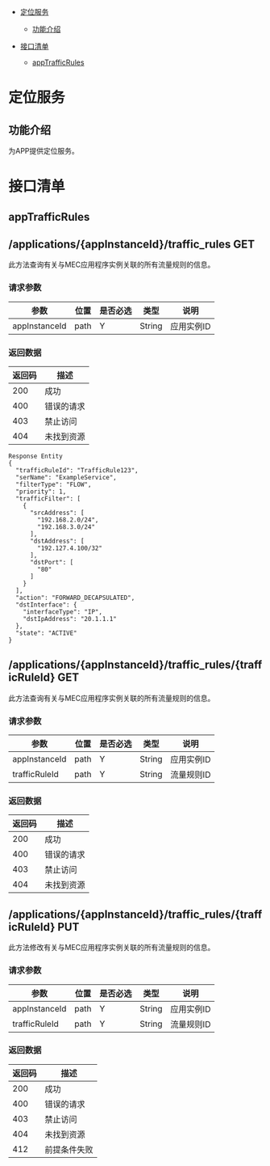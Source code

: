 *   [定位服务](#定位服务)
    *   [功能介绍](#功能介绍)

*   [接口清单](#接口清单)
     *   [appTrafficRules](#appTrafficRules)

# 定位服务
## 功能介绍

为APP提供定位服务。

# 接口清单
## appTrafficRules
## /applications/{appInstanceId}/traffic_rules GET
此方法查询有关与MEC应用程序实例关联的所有流量规则的信息。

### 请求参数
|参数 |位置 | 是否必选 | 类型 | 说明 |
|-----|-----|----|------|-----|
|appInstanceId | path | Y | String | 应用实例ID |
### 返回数据
|返回码 |描述|
|-----|-----|
|200 | 成功 |
|400 | 错误的请求 |
|403 | 禁止访问 |
|404 | 未找到资源 |
```
Response Entity
{
  "trafficRuleId": "TrafficRule123",
  "serName": "ExampleService",
  "filterType": "FLOW",
  "priority": 1,
  "trafficFilter": [
    {
      "srcAddress": [
        "192.168.2.0/24",
        "192.168.3.0/24"
      ],
      "dstAddress": [
        "192.127.4.100/32"
      ],
      "dstPort": [
        "80"
      ]
    }
  ],
  "action": "FORWARD_DECAPSULATED",
  "dstInterface": {
    "interfaceType": "IP",
    "dstIpAddress": "20.1.1.1"
  },
  "state": "ACTIVE"
}
```


## /applications/{appInstanceId}/traffic_rules/{trafficRuleId} GET
此方法查询有关与MEC应用程序实例关联的所有流量规则的信息。

### 请求参数
|参数 |位置 | 是否必选 | 类型 | 说明 |
|-----|-----|----|------|-----|
|appInstanceId | path | Y | String | 应用实例ID |
|trafficRuleId | path | Y | String | 流量规则ID |
### 返回数据
|返回码 |描述|
|-----|-----|
|200 | 成功 |
|400 | 错误的请求 |
|403 | 禁止访问 |
|404 | 未找到资源 |

## /applications/{appInstanceId}/traffic_rules/{trafficRuleId} PUT
此方法修改有关与MEC应用程序实例关联的所有流量规则的信息。

### 请求参数
|参数 |位置 | 是否必选 | 类型 | 说明 |
|-----|-----|----|------|-----|
|appInstanceId | path | Y | String | 应用实例ID |
|trafficRuleId | path | Y | String | 流量规则ID |
### 返回数据
|返回码 |描述|
|-----|-----|
|200 | 成功 |
|400 | 错误的请求 |
|403 | 禁止访问 |
|404 | 未找到资源 |
|412 | 前提条件失败 |